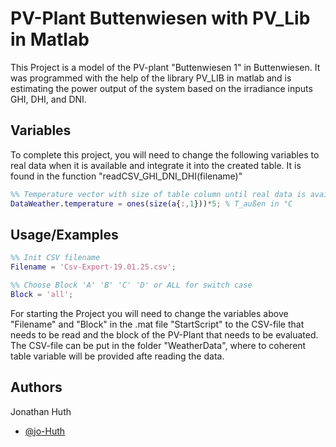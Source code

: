 
# PV-Plant Buttenwiesen with PV_Lib in Matlab

This Project is a model of the PV-plant "Buttenwiesen 1" in Buttenwiesen. It was programmed with the help of the library PV_LIB in matlab and is estimating the power output of the system based on the irradiance inputs GHI, DHI, and DNI.



## Variables

To complete this project, you will need to change the following variables to real data when it is available and integrate it into the created table. It is found in the function "readCSV_GHI_DNI_DHI(filename)"

```matlab
%% Temperature vector with size of table column until real data is available
DataWeather.temperature = ones(size(a{:,1}))*5; % T_außen in °C
```

## Usage/Examples

```matlab
%% Init CSV filename
Filename = 'Csv-Export-19.01.25.csv';

%% Choose Block 'A' 'B' 'C' 'D' or ALL for switch case
Block = 'all';
```

For starting the Project you will need to change the variables above "Filename" and "Block" in the .mat file "StartScript" to the CSV-file that needs to be read and the block of the PV-Plant that needs to be evaluated. The CSV-file can be put in the folder "WeatherData", where to coherent table variable will be provided afte reading the data. 
## Authors
Jonathan Huth
- [@jo-Huth](https://github.com/jo-Huth)

